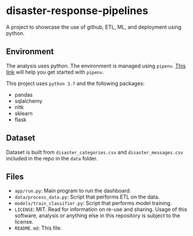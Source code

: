 # disaster-response-pipelines
A project to showcase the use of github, ETL, ML, and deployment using python.

## Environment
The analysis uses python. The environment is managed using `pipenv`. [This link](https://realpython.com/pipenv-guide/) will help you get started with `pipenv`.

This project uses `python 3.7` and the following packages:
- pandas
- sqlalchemy
- nltk
- sklearn
- flask

## Dataset
Dataset is built from `disaster_categories.csv` and `disaster_messages.csv` included in the repo in the `data` folder. 

## Files
- `app/run.py`: Main program to run the dashboard.
- `data/process_data.py`: Script that performs ETL on the data.
- `models/train_classifier.py`: Script that performs model training.
- `LICENSE`: MIT. Read for information on re-use and sharing. Usage of this software, analysis or anything else in this repository is subject to the license.
- `README.md`: This file.
